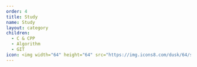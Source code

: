 ```yaml
---
order: 4
title: Study
name: Study
layout: category
children:
  - C & CPP
  - Algorithm
  - GIT
icon: <img width="64" height="64" src="https://img.icons8.com/dusk/64/saving-book.png" alt="saving-book"/>
---
```

